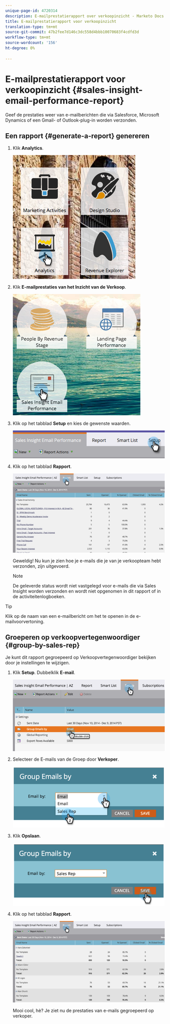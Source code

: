 ```yaml
---
unique-page-id: 4720314
description: E-mailprestatierapport over verkoopinzicht - Marketo Docs - Productdocumentatie
title: E-mailprestatierapport voor verkoopinzicht
translation-type: tm+mt
source-git-commit: 47b2fee7d146c3dc558d4bbb10070683f4cdfd3d
workflow-type: tm+mt
source-wordcount: '156'
ht-degree: 0%

---
```



# E-mailprestatierapport voor verkoopinzicht {#sales-insight-email-performance-report}

Geef de prestaties weer van e-mailberichten die via Salesforce, Microsoft Dynamics of een Gmail- of Outlook-plug-in worden verzonden.

## Een rapport {#generate-a-report} genereren

1. Klik **Analytics**.

   ![](assets/mainnav-analyticshand-small.png)

1. Klik **E-mailprestaties van het Inzicht van de Verkoop**.

   ![](assets/analytics-salesemailreporthand.png)

1. Klik op het tabblad **Setup** en kies de gewenste waarden.

   ![](assets/three.png)

1. Klik op het tabblad **Rapport**.

   ![](assets/image2014-12-9-12-3a5-3a35.png)

   Geweldig! Nu kun je zien hoe je e-mails die je van je verkoopteam hebt verzonden, zijn uitgevoerd.

   >[!NOTE]
   >
   >De geleverde status wordt niet vastgelegd voor e-mails die via Sales Insight worden verzonden en wordt niet opgenomen in dit rapport of in de activiteitenlogboeken.

>[!TIP]
>
>Klik op de naam van een e-mailbericht om het te openen in de e-mailvoorvertoning.

## Groeperen op verkoopvertegenwoordiger {#group-by-sales-rep}

Je kunt dit rapport gegroepeerd op Verkoopvertegenwoordiger bekijken door je instellingen te wijzigen.

1. Klik **Setup**. Dubbelklik **E-mail**.

   ![](assets/image2014-12-9-12-3a12-3a19.png)

1. Selecteer de E-mails van de Groep door **Verkoper**.

   ![](assets/image2014-12-9-12-3a16-3a42.png)

1. Klik **Opslaan**.

   ![](assets/image2014-12-9-12-3a17-3a39.png)

1. Klik op het tabblad **Rapport**.

   ![](assets/image2014-12-9-12-3a19-3a7.png)

   Mooi cool, hè? Je ziet nu de prestaties van e-mails gegroepeerd op verkoper.

